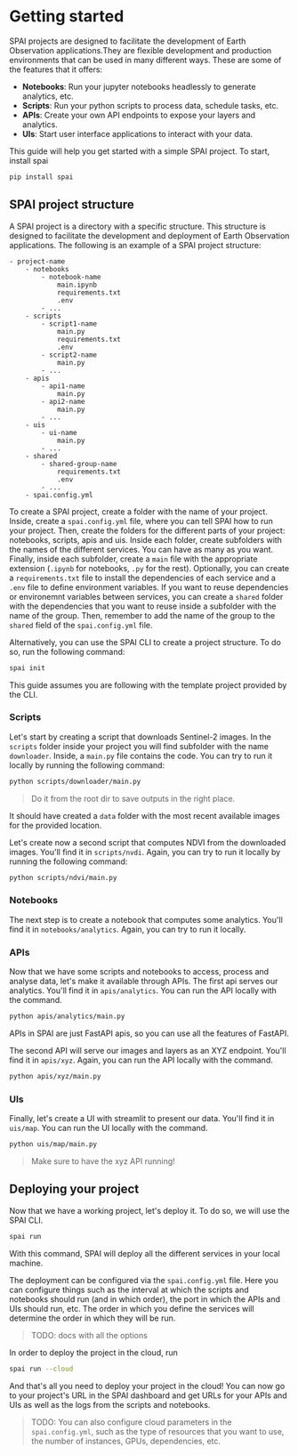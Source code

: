 # Getting started

SPAI projects are designed to facilitate the development of Earth Observation applications.They are flexible development and production environments that can be used in many different ways. These are some of the features that it offers:

- **Notebooks**: Run your jupyter notebooks headlessly to generate analytics, etc.
- **Scripts**: Run your python scripts to process data, schedule tasks, etc.
- **APIs**: Create your own API endpoints to expose your layers and analytics.
- **UIs**: Start user interface applications to interact with your data.

This guide will help you get started with a simple SPAI project. To start, install spai

```bash
pip install spai
```

## SPAI project structure

A SPAI project is a directory with a specific structure. This structure is designed to facilitate the development and deployment of Earth Observation applications. The following is an example of a SPAI project structure:

```
- project-name
    - notebooks
        - notebook-name
            main.ipynb
            requirements.txt
            .env
        - ...
    - scripts
        - script1-name
            main.py
            requirements.txt
            .env
        - script2-name
            main.py
        - ...
    - apis
        - api1-name
            main.py
        - api2-name
            main.py
        - ...
    - uis
        - ui-name
            main.py
        - ...
    - shared
        - shared-group-name
            requirements.txt
            .env
        - ...
    - spai.config.yml
```

To create a SPAI project, create a folder with the name of your project. Inside, create a `spai.config.yml` file, where you can tell SPAI how to run your project. Then, create the folders for the different parts of your project: notebooks, scripts, apis and uis. Inside each folder, create subfolders with the names of the different services. You can have as many as you want. Finally, inside each subfolder, create a `main` file with the appropriate extension (`.ipynb` for notebooks, `.py` for the rest). Optionally, you can create a `requirements.txt` file to install the dependencies of each service and a `.env` file to define environment variables. If you want to reuse dependencies or environemnt variables between services, you can create a `shared` folder with the dependencies that you want to reuse inside a subfolder with the name of the group. Then, remember to add the name of the group to the `shared` field of the `spai.config.yml` file.

Alternatively, you can use the SPAI CLI to create a project structure. To do so, run the following command:

```bash
spai init
```

This guide assumes you are following with the template project provided by the CLI.

### Scripts

Let's start by creating a script that downloads Sentinel-2 images. In the `scripts` folder inside your project you will find subfolder with the name `downloader`. Inside, a `main.py` file contains the code. You can try to run it locally by running the following command:

```bash
python scripts/downloader/main.py
```

> Do it from the root dir to save outputs in the right place.

It should have created a `data` folder with the most recent available images for the provided location.

Let's create now a second script that computes NDVI from the downloaded images. You'll find it in `scripts/nvdi`. Again, you can try to run it locally by running the following command:

```bash
python scripts/ndvi/main.py
```

### Notebooks

The next step is to create a notebook that computes some analytics. You'll find it in `notebooks/analytics`. Again, you can try to run it locally.

### APIs

Now that we have some scripts and notebooks to access, process and analyse data, let's make it available through APIs. The first api serves our analytics. You'll find it in `apis/analytics`. You can run the API locally with the command.

```bash
python apis/analytics/main.py
```

APIs in SPAI are just FastAPI apis, so you can use all the features of FastAPI.

The second API will serve our images and layers as an XYZ endpoint. You'll find it in `apis/xyz`. Again, you can run the API locally with the command.

```bash
python apis/xyz/main.py
```

### UIs

Finally, let's create a UI with streamlit to present our data. You'll find it in `uis/map`. You can run the UI locally with the command.

```bash
python uis/map/main.py
```

> Make sure to have the xyz API running!

## Deploying your project

Now that we have a working project, let's deploy it. To do so, we will use the SPAI CLI.

```bash
spai run
```

With this command, SPAI will deploy all the different services in your local machine.

The deployment can be configured via the `spai.config.yml` file. Here you can configure things such as the interval at which the scripts and notebooks should run (and in which order), the port in which the APIs and UIs should run, etc. The order in which you define the services will determine the order in which they will be run.

> TODO: docs with all the options

In order to deploy the project in the cloud, run

```bash
spai run --cloud
```

And that's all you need to deploy your project in the cloud! You can now go to your project's URL in the SPAI dashboard and get URLs for your APIs and UIs as well as the logs from the scripts and notebooks.

> TODO: You can also configure cloud parameters in the `spai.config.yml`, such as the type of resources that you want to use, the number of instances, GPUs, dependencies, etc.
